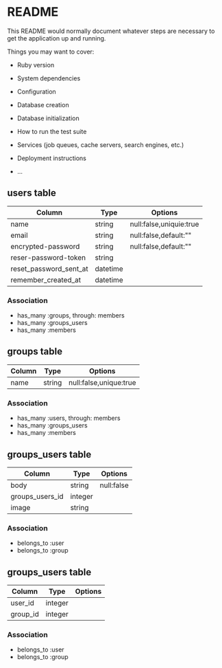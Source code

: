 # README

This README would normally document whatever steps are necessary to get the
application up and running.

Things you may want to cover:

* Ruby version

* System dependencies

* Configuration

* Database creation

* Database initialization

* How to run the test suite

* Services (job queues, cache servers, search engines, etc.)

* Deployment instructions

* ...

## users table

|Column|Type|Options|
|------|----|-------|
|name|string|null:false,uniquie:true|
|email|string|null:false,default:""|
|encrypted-password|string|null:false,default:""|
|reser-password-token|string||
|reset_password_sent_at|datetime||
|remember_created_at|datetime||

### Association
- has_many :groups, through: members
- has_many :groups_users
- has_many :members


## groups table

|Column|Type|Options|
|------|----|-------|
|name|string|null:false,unique:true|

### Association
- has_many :users, through: members
- has_many :groups_users
- has_many :members

## groups_users table
|Column|Type|Options|
|------|----|-------|
|body|string|null:false|
|groups_users_id|integer||
|image|string||

### Association
- belongs_to :user
- belongs_to :group

## groups_users table
|Column|Type|Options|
|------|----|-------|
|user_id|integer||
|group_id|integer||

### Association
- belongs_to :user
- belongs_to :group

